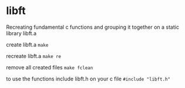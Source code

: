 # libft
Recreating fundamental c functions and grouping it together on a static library libft.a

create libft.a
```make```

recreate libft.a
```make re```

remove all created files
```make fclean```

to use the functions include libft.h on your c file
```#include "libft.h"```
